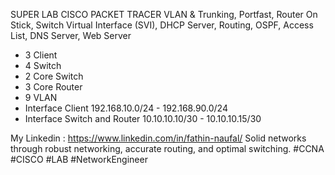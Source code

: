 SUPER LAB CISCO PACKET TRACER
VLAN & Trunking, Portfast, Router On Stick, Switch Virtual Interface (SVI), DHCP Server, Routing, OSPF, Access List, DNS Server, Web Server

- 3 Client 
- 4 Switch 
- 2 Core Switch 
- 3 Core Router 
- 9 VLAN
- Interface Client 192.168.10.0/24 - 192.168.90.0/24 
- Interface Switch and Router 10.10.10.10/30 - 10.10.10.15/30 

My Linkedin : https://www.linkedin.com/in/fathin-naufal/
Solid networks through robust networking, accurate routing, and optimal switching.
#CCNA #CISCO #LAB #NetworkEngineer

